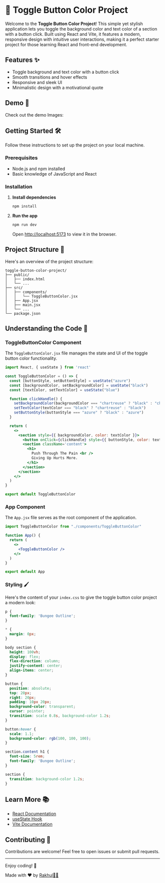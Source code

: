 # 🎨 Toggle Button Color Project

Welcome to the **Toggle Button Color Project**! This simple yet stylish application lets you toggle the background color and text color of a section with a button click. Built using React and Vite, it features a modern, responsive design with intuitive user interactions, making it a perfect starter project for those learning React and front-end development.


## Features ✨

- Toggle background and text color with a button click
- Smooth transitions and hover effects
- Responsive and sleek UI
- Minimalistic design with a motivational quote

## Demo 📸

Check out the demo Images:

## Getting Started 🛠️

Follow these instructions to set up the project on your local machine.

### Prerequisites

- Node.js and npm installed
- Basic knowledge of JavaScript and React

### Installation

1. **Install dependencies**

   ```bash
   npm install
   ```

2. **Run the app**

   ```bash
   npm run dev
   ```

   Open [http://localhost:5173](http://localhost:5173) to view it in the browser.

## Project Structure 📂

Here's an overview of the project structure:

```
toggle-button-color-project/
├── public/
│   ├── index.html
│   └── ...
├── src/
│   ├── components/
│   │   └── ToggleButtonColor.jsx
│   ├── App.jsx
│   ├── main.jsx
│   └── ...
└── package.json
```

## Understanding the Code 🧠

### ToggleButtonColor Component

The `ToggleButtonColor.jsx` file manages the state and UI of the toggle button color functionality.

```jsx
import React, { useState } from 'react'

const ToggleButtonColor = () => {
  const [buttonStyle, setButtonStyle] = useState("azure")
  const [backgroundColor, setBackgroundColor] = useState("black")
  const [textColor, setTextColor] = useState("blue")

  function clickHandle() {
    setBackgroundColor(backgroundColor === "chartreuse" ? "black" : "chartreuse")
    setTextColor(textColor === "black" ? "chartreuse" : "black")
    setButtonStyle(buttonStyle === "azure" ? "black" : "azure")
  }

  return (
    <>
      <section style={{ backgroundColor, color: textColor }}>
        <button onClick={clickHandle} style={{ buttonStyle, color: textColor, border: `2px solid ${textColor}` }}>Toggle Button</button>
        <section className='content'>
          <h1>
            Push Through The Pain <br />
            Giving Up Hurts More.
          </h1>
        </section>
      </section>
    </>
  )
}

export default ToggleButtonColor
```

### App Component

The `App.jsx` file serves as the root component of the application.

```jsx
import ToggleButtonColor from "./components/ToggleButtonColor"

function App() {
  return (
    <>
      <ToggleButtonColor />
    </>
  )
}

export default App
```

### Styling 🖌️

Here's the content of your `index.css` to give the toggle button color project a modern look:

```css
p {
  font-family: 'Bungee Outline';
}

* {
  margin: 0px;
}

body section {
  height: 100vh;
  display: flex;
  flex-direction: column;
  justify-content: center;
  align-items: center;
}

button {
  position: absolute;
  top: 20px;
  right: 20px;
  padding: 10px 20px;
  background-color: transparent;
  cursor: pointer;
  transition: scale 0.8s, background-color 1.2s;
}

button:hover {
  scale: 1.1;
  background-color: rgb(100, 100, 100);
}

section.content h1 {
  font-size: 5rem;
  font-family: 'Bungee Outline';
}

section {
  transition: background-color 1.2s;
}
```

## Learn More 📚

- [React Documentation](https://reactjs.org/docs/getting-started.html)
- [useState Hook](https://reactjs.org/docs/hooks-state.html)
- [Vite Documentation](https://vitejs.dev/guide/)

## Contributing 🤝

Contributions are welcome! Feel free to open issues or submit pull requests.

---

Enjoy coding! 🎉

Made with ❤️ by [Rakhul👩‍💻](https://github.com/BlackEmpir7199)
